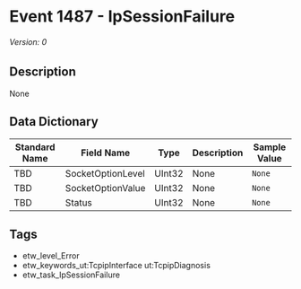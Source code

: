 # Event 1487 - IpSessionFailure
###### Version: 0

## Description
None

## Data Dictionary
|Standard Name|Field Name|Type|Description|Sample Value|
|---|---|---|---|---|
|TBD|SocketOptionLevel|UInt32|None|`None`|
|TBD|SocketOptionValue|UInt32|None|`None`|
|TBD|Status|UInt32|None|`None`|

## Tags
* etw_level_Error
* etw_keywords_ut:TcpipInterface ut:TcpipDiagnosis
* etw_task_IpSessionFailure